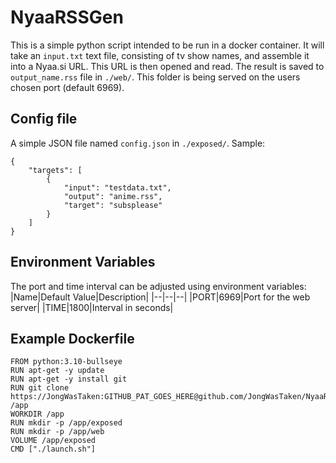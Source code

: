 # NyaaRSSGen

This is a simple python script intended to be run in a docker container.
It will take an `input.txt` text file, consisting of tv show names, and assemble it into a Nyaa.si URL.
This URL is then opened and read. The result is saved to `output_name.rss` file in `./web/`. This folder is being served on the users chosen port (default 6969).

## Config file
A simple JSON file named `config.json` in `./exposed/`.
Sample:  
```
{
    "targets": [
        {
            "input": "testdata.txt",
            "output": "anime.rss",
            "target": "subsplease"
        }
    ]
}
```

## Environment Variables
The port and time interval can be adjusted using environment variables:
|Name|Default Value|Description|
|--|--|--|
|PORT|6969|Port for the web server|
|TIME|1800|Interval in seconds|

## Example Dockerfile
```
FROM python:3.10-bullseye
RUN apt-get -y update
RUN apt-get -y install git
RUN git clone https://JongWasTaken:GITHUB_PAT_GOES_HERE@github.com/JongWasTaken/NyaaRSSGen /app
WORKDIR /app
RUN mkdir -p /app/exposed
RUN mkdir -p /app/web
VOLUME /app/exposed
CMD ["./launch.sh"]
```
